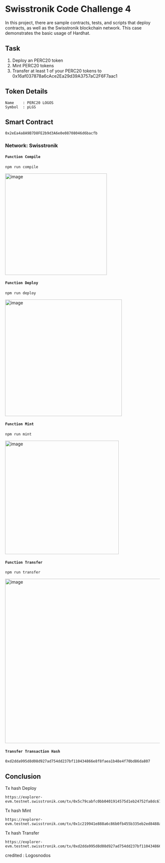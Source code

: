 # Swisstronik Code Challenge 4 

In this project, there are sample contracts, tests, and scripts that deploy contracts, as well as the Swisstronik blockchain network. This case demonstrates the basic usage of Hardhat.

## Task

1. Deploy an PERC20 token
2. Mint PERC20 tokens
3. Transfer at least 1 of your PERC20 tokens to 0x16af037878a6cAce2Ea29d39A3757aC2F6F7aac1

## Token Details

```
Name    : PERC20 LOGOS
Symbol  : pLGS
```

## Smart Contract

```
0x2eEa4a8A9B7D8FE2b9d3A6e0e08708046d6bacfb
```


### Network: Swisstronik

#### `Function Compile`

```shell
npm run compile
```
<img width="331" alt="image" src="https://github.com/Logosdibta/Swisstronik_CC4/assets/97156724/7a66fbaf-80c8-4cf7-af90-35e03a2ead3f">

#### `Function Deploy`

```shell
npm run deploy
```
<img width="380" alt="image" src="https://github.com/Logosdibta/Swisstronik_CC4/assets/97156724/27424451-e857-4e58-b3d1-6b4604065ee3">

#### `Function Mint`

```shell
npm run mint
```
<img width="370" alt="image" src="https://github.com/Logosdibta/Swisstronik_CC4/assets/97156724/26aeeb92-1634-4839-b3eb-af7832dee4fb">

#### `Function Transfer`

```shell
npm run transfer
```
<img width="536" alt="image" src="https://github.com/Logosdibta/Swisstronik_CC4/assets/97156724/72dbffe3-ac35-4d5d-8d5c-dd010fc2e8a0">

#### `Transfer Transaction Hash`

```shell
0xd2dda995d8d08d927ad754dd237bf110434866e8f8faea1b48e4f70bd86da807
```

## Conclusion

Tx hash Deploy
```
https://explorer-evm.testnet.swisstronik.com/tx/0x5c79cabfc0bb0401914575d1eb24752fa8dc67975a9ca174dd6e11b2056764c4
```

Tx hash Mint
```
https://explorer-evm.testnet.swisstronik.com/tx/0x1c219941e888a6c86b0fb455b335eb2ed8488a4efa763700da88977b8c62b10d
```

Tx hash Transfer
```
https://explorer-evm.testnet.swisstronik.com/tx/0xd2dda995d8d08d927ad754dd237bf110434866e8f8faea1b48e4f70bd86da807
```

credited : Logosnodos

